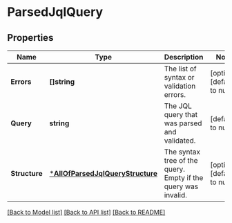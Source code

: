 # ParsedJqlQuery

## Properties
Name | Type | Description | Notes
------------ | ------------- | ------------- | -------------
**Errors** | **[]string** | The list of syntax or validation errors. | [optional] [default to null]
**Query** | **string** | The JQL query that was parsed and validated. | [default to null]
**Structure** | [***AllOfParsedJqlQueryStructure**](AllOfParsedJqlQueryStructure.md) | The syntax tree of the query. Empty if the query was invalid. | [optional] [default to null]

[[Back to Model list]](../README.md#documentation-for-models) [[Back to API list]](../README.md#documentation-for-api-endpoints) [[Back to README]](../README.md)

